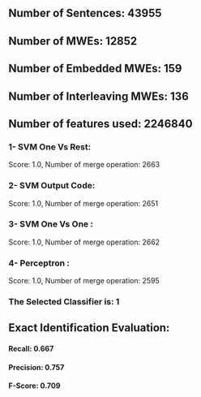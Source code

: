 ## Number of Sentences: 43955
## Number of MWEs: 12852

## Number of Embedded MWEs: 159

## Number of Interleaving MWEs: 136
## Number of features used: 2246840

### 1- SVM One Vs Rest: 
Score: 1.0, Number of merge operation: 2663
### 2- SVM Output Code: 
Score: 1.0, Number of merge operation: 2651
### 3- SVM One Vs One : 
Score: 1.0, Number of merge operation: 2662
### 4- Perceptron : 
Score: 1.0, Number of merge operation: 2595
### The Selected Classifier is: 1
## Exact Identification Evaluation: 
#### Recall: 0.667
#### Precision: 0.757
#### F-Score: 0.709
